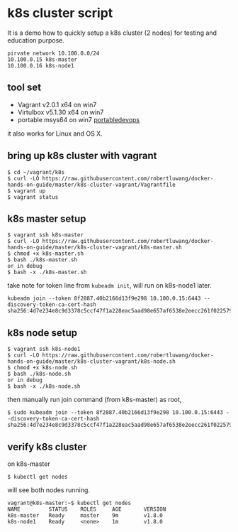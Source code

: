 # k8s cluster script
It is a demo how to quickly setup a k8s cluster (2 nodes) for testing and education purpose.

```
pirvate network 10.100.0.0/24
10.100.0.15 k8s-master
10.100.0.16 k8s-node1
```

## tool set
- Vagrant v2.0.1 x64 on win7
- Virtulbox v5.1.30 x64 on win7
- portable msys64 on win7  [portabledevops](https://github.com/robertluwang/portabledevops)

it also works for Linux and OS X.

## bring up k8s cluster with vagrant
```
$ cd ~/vagrant/k8s
$ curl -LO https://raw.githubusercontent.com/robertluwang/docker-hands-on-guide/master/k8s-cluster-vagrant/Vagrantfile
$ vagrant up
$ vagrant status
```
## k8s master setup 
```
$ vagrant ssh k8s-master
$ curl -LO https://raw.githubusercontent.com/robertluwang/docker-hands-on-guide/master/k8s-cluster-vagrant/k8s-master.sh 
$ chmod +x k8s-master.sh
$ bash ./k8s-master.sh 
or in debug
$ bash -x ./k8s-master.sh 
```
take note for token line from `kubeadm init`, will run on k8s-node1 later.
```
kubeadm join --token 8f2887.40b2166d13f9e298 10.100.0.15:6443 --discovery-token-ca-cert-hash sha256:4d7e234e8c9d3378c5ccf47f1a228eac5aad98e657af6538e2eecc261f022579 
```

## k8s node setup
```
$ vagrant ssh k8s-node1
$ curl -LO https://raw.githubusercontent.com/robertluwang/docker-hands-on-guide/master/k8s-cluster-vagrant/k8s-node.sh
$ chmod +x k8s-node.sh
$ bash ./k8s-node.sh 
or in debug
$ bash -x ./k8s-node.sh 
```
then manually run join command (from k8s-master) as root,
```
$ sudo kubeadm join --token 8f2887.40b2166d13f9e298 10.100.0.15:6443 --discovery-token-ca-cert-hash sha256:4d7e234e8c9d3378c5ccf47f1a228eac5aad98e657af6538e2eecc261f022579 
```
## verify k8s cluster
on k8s-master
```
$ kubectl get nodes
```
will see both nodes running.
```
vagrant@k8s-master:~$ kubectl get nodes
NAME         STATUS    ROLES     AGE       VERSION
k8s-master   Ready     master    9m        v1.8.0
k8s-node1    Ready     <none>    1m        v1.8.0
```


